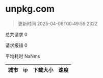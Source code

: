 
  # unpkg.com

  > 更新时间 2025-04-06T00:49:59.232Z
  
  总共请求 0

  请求报错 0

  平均耗时 NaNms

|城市|ip|下载大小|速度|
|-----|----------|---|---|

  